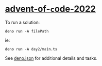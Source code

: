 # [advent-of-`c`ode-2022](https://adventofcode.com/2022)

To run a solution:

`deno run -A filePath`

ie:

`deno run -A day2/main.ts`

See [deno.json](./deno.json) for additional details and tasks.
